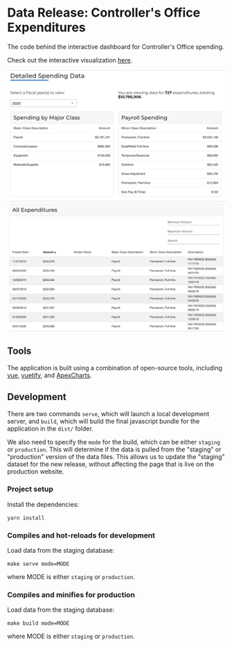 # Data Release: Controller's Office Expenditures

The code behind the interactive dashboard for Controller's Office spending.

Check out the interactive visualization [here](https://controller.phila.gov/philadelphia-audits/controllers-office-expenditures/).


![Interactive Dashboard Part 1](public/screenshot-1.png)
![Interactive Dashboard Part 2](public/screenshot-2.png)

## Tools

The application is built using a combination of open-source tools, including
[vue](https://github.com/vuejs/vue), [vuetify](https://github.com/vuetifyjs/vuetify), and [ApexCharts](https://github.com/apexcharts).

## Development

There are two commands `serve`, which will launch a local development server,
and `build`, which will build the final javascript bundle for the application in the `dist/` folder. 

We also need to specify the `mode` for the build, which can be either `staging` or `production`. This will determine if the data is pulled 
from the "staging" or "production" version of the data files. This allows
us to update the "staging" dataset for the new release, without affecting
the page that is live on the production website. 

### Project setup

Install the dependencies:
```
yarn install
```
### Compiles and hot-reloads for development

Load data from the staging database:
```
make serve mode=MODE
```
where MODE is either `staging` or `production`.

### Compiles and minifies for production

Load data from the staging database:
```
make build mode=MODE
```
where MODE is either `staging` or `production`.